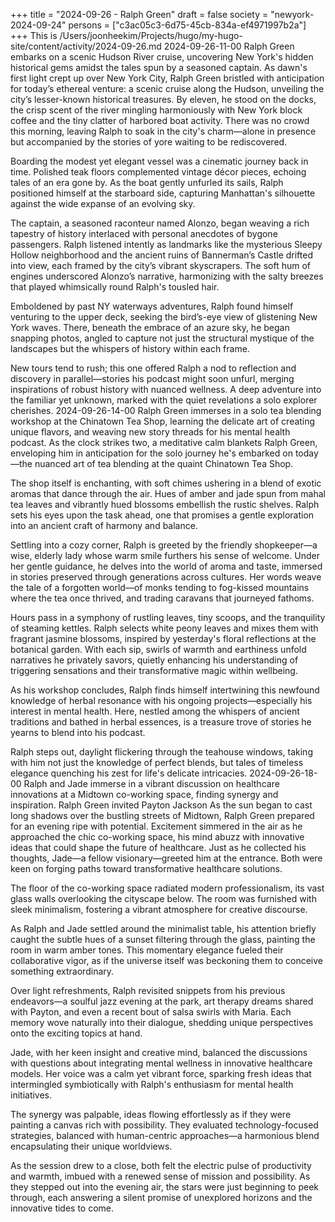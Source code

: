 +++
title = "2024-09-26 - Ralph Green"
draft = false
society = "newyork-2024-09-24"
persons = ["c3ac05c3-6d75-45cb-834a-ef4971997b2a"]
+++
This is /Users/joonheekim/Projects/hugo/my-hugo-site/content/activity/2024-09-26.md
2024-09-26-11-00
Ralph Green embarks on a scenic Hudson River cruise, uncovering New York's hidden historical gems amidst the tales spun by a seasoned captain.
As dawn's first light crept up over New York City, Ralph Green bristled with anticipation for today’s ethereal venture: a scenic cruise along the Hudson, unveiling the city’s lesser-known historical treasures. By eleven, he stood on the docks, the crisp scent of the river mingling harmoniously with New York block coffee and the tiny clatter of harbored boat activity. There was no crowd this morning, leaving Ralph to soak in the city's charm—alone in presence but accompanied by the stories of yore waiting to be rediscovered.

Boarding the modest yet elegant vessel was a cinematic journey back in time. Polished teak floors complemented vintage décor pieces, echoing tales of an era gone by. As the boat gently unfurled its sails, Ralph positioned himself at the starboard side, capturing Manhattan's silhouette against the wide expanse of an evolving sky.

The captain, a seasoned raconteur named Alonzo, began weaving a rich tapestry of history interlaced with personal anecdotes of bygone passengers. Ralph listened intently as landmarks like the mysterious Sleepy Hollow neighborhood and the ancient ruins of Bannerman’s Castle drifted into view, each framed by the city’s vibrant skyscrapers. The soft hum of engines underscored Alonzo’s narrative, harmonizing with the salty breezes that played whimsically round Ralph's tousled hair.

Emboldened by past NY waterways adventures, Ralph found himself venturing to the upper deck, seeking the bird’s-eye view of glistening New York waves. There, beneath the embrace of an azure sky, he began snapping photos, angled to capture not just the structural mystique of the landscapes but the whispers of history within each frame.

New tours tend to rush; this one offered Ralph a nod to reflection and discovery in parallel—stories his podcast might soon unfurl, merging inspirations of robust history with nuanced wellness. A deep adventure into the familiar yet unknown, marked with the quiet revelations a solo explorer cherishes.
2024-09-26-14-00
Ralph Green immerses in a solo tea blending workshop at the Chinatown Tea Shop, learning the delicate art of creating unique flavors, and weaving new story threads for his mental health podcast.
As the clock strikes two, a meditative calm blankets Ralph Green, enveloping him in anticipation for the solo journey he's embarked on today—the nuanced art of tea blending at the quaint Chinatown Tea Shop.

The shop itself is enchanting, with soft chimes ushering in a blend of exotic aromas that dance through the air. Hues of amber and jade spun from mahal tea leaves and vibrantly hued blossoms embellish the rustic shelves. Ralph sets his eyes upon the task ahead, one that promises a gentle exploration into an ancient craft of harmony and balance.

Settling into a cozy corner, Ralph is greeted by the friendly shopkeeper—a wise, elderly lady whose warm smile furthers his sense of welcome. Under her gentle guidance, he delves into the world of aroma and taste, immersed in stories preserved through generations across cultures. Her words weave the tale of a forgotten world—of monks tending to fog-kissed mountains where the tea once thrived, and trading caravans that journeyed fathoms.

Hours pass in a symphony of rustling leaves, tiny scoops, and the tranquility of steaming kettles. Ralph selects white peony leaves and mixes them with fragrant jasmine blossoms, inspired by yesterday's floral reflections at the botanical garden. With each sip, swirls of warmth and earthiness unfold narratives he privately savors, quietly enhancing his understanding of triggering sensations and their transformative magic within wellbeing.

As his workshop concludes, Ralph finds himself intertwining this newfound knowledge of herbal resonance with his ongoing projects—especially his interest in mental health. Here, nestled among the whispers of ancient traditions and bathed in herbal essences, is a treasure trove of stories he yearns to blend into his podcast.

Ralph steps out, daylight flickering through the teahouse windows, taking with him not just the knowledge of perfect blends, but tales of timeless elegance quenching his zest for life's delicate intricacies.
2024-09-26-18-00
Ralph and Jade immerse in a vibrant discussion on healthcare innovations at a Midtown co-working space, finding synergy and inspiration.
Ralph Green invited Payton Jackson
As the sun began to cast long shadows over the bustling streets of Midtown, Ralph Green prepared for an evening ripe with potential. Excitement simmered in the air as he approached the chic co-working space, his mind abuzz with innovative ideas that could shape the future of healthcare. Just as he collected his thoughts, Jade—a fellow visionary—greeted him at the entrance. Both were keen on forging paths toward transformative healthcare solutions.

The floor of the co-working space radiated modern professionalism, its vast glass walls overlooking the cityscape below. The room was furnished with sleek minimalism, fostering a vibrant atmosphere for creative discourse.

As Ralph and Jade settled around the minimalist table, his attention briefly caught the subtle hues of a sunset filtering through the glass, painting the room in warm amber tones. This momentary elegance fueled their collaborative vigor, as if the universe itself was beckoning them to conceive something extraordinary.

Over light refreshments, Ralph revisited snippets from his previous endeavors—a soulful jazz evening at the park, art therapy dreams shared with Payton, and even a recent bout of salsa swirls with Maria. Each memory wove naturally into their dialogue, shedding unique perspectives onto the exciting topics at hand.

Jade, with her keen insight and creative mind, balanced the discussions with questions about integrating mental wellness in innovative healthcare models. Her voice was a calm yet vibrant force, sparking fresh ideas that intermingled symbiotically with Ralph's enthusiasm for mental health initiatives.

The synergy was palpable, ideas flowing effortlessly as if they were painting a canvas rich with possibility. They evaluated technology-focused strategies, balanced with human-centric approaches—a harmonious blend encapsulating their unique worldviews.

As the session drew to a close, both felt the electric pulse of productivity and warmth, imbued with a renewed sense of mission and possibility. As they stepped out into the evening air, the stars were just beginning to peek through, each answering a silent promise of unexplored horizons and the innovative tides to come.
